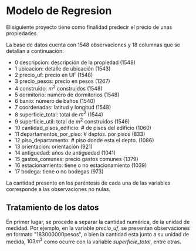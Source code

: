 # Modelo de Regresion

El siguiente proyecto tiene como finalidad predecir el precio de unas propiedades. <br>

La base de datos cuenta con 1548 observaciones y 18 columnas que se detallan a continuación:<br>

 - 0   descripcion:              descripción de la propiedad (1548) <br>  
 - 1   ubicacion:                detalle de ubicación        (1543) <br>  
 - 2   precio_uf:                precio en UF				(1548) <br>  
 - 3   precio_pesos:             precio en pesos 			(1267) <br>  
 - 4   construido:               $m^2$ construidos 		    (1548) <br>  
 - 5   dormitorio:               número de dormitorios 	    (1548)<br>  
 - 6   banio:                    número de baños 		    (1540)<br>  
 - 7   coordenadas:              latitud y longitud		    (1548)<br>  
 - 8   superficie_total:         total de $m^2$			    (1544) <br>  
 - 9   superficie_util:          total de $m^2$ construidos  (1546)<br>  
 - 10  cantidad_pisos_edificio:  # de pisos del edificio     (1060)<br>  
 - 11  departamentos_por_piso:   # deptos. por pisos		    (833)<br>  
 - 12  piso_departamento:        # piso donde esta el depto. (1086)<br>  
 - 13  orientacion:              orientación 				(921)<br>   
 - 14  antiguedad:               años de antiguedad 		    (1041)<br>   
 - 15  gastos_comunes:           precio gastos comunes		(1379)<br>   
 - 16  estacionamiento:          tiene o no estacionamiento  (1039)<br>   
 - 17  bodega:                   tiene o no bodegas 		    (973)<br>   

 La cantidad presente en los paréntesis de cada una de las variables corresponde a las observaciones no nulas.

 ## Tratamiento de los datos

 En primer lugar, se procede a separar la cantidad numérica, de la unidad de medidad. Por ejemplo, en la variable $precio\_uf$, se presentan observaciones en formato "183000000pesos", o bien la cantidad esta junto a su unidad de medida, $103 m^2$ como ocurre con la variable $superficie\_total$, entre otras.

